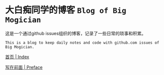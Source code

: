 # 大白痴同学的博客 `Blog of Big Mogician`

这是一个通过github issues组织的博客，记录了一些日常的琐事和积累。

`This is a blog to keep daily notes and code with github.com issues of Big Mogician.` 

[首页 | Index](https://github.com/mogician-notes/blog/issues)

[写在前面 | Preface](https://github.com/mogician-notes/blog/issues/1)
